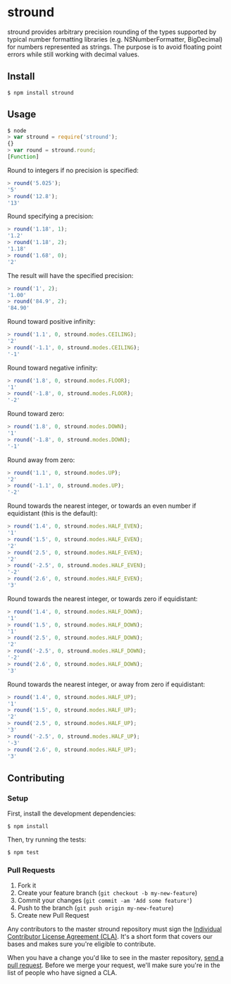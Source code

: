 # stround

stround provides arbitrary precision rounding of the types supported by typical
number formatting libraries (e.g. NSNumberFormatter, BigDecimal) for numbers
represented as strings. The purpose is to avoid floating point errors while
still working with decimal values.

## Install

```
$ npm install stround
```

## Usage

```js
$ node
> var stround = require('stround');
{}
> var round = stround.round;
[Function]
```

Round to integers if no precision is specified:

```js
> round('5.025');
'5'
> round('12.8');
'13'
```

Round specifying a precision:

```js
> round('1.18', 1);
'1.2'
> round('1.18', 2);
'1.18'
> round('1.68', 0);
'2'
```

The result will have the specified precision:

```js
> round('1', 2);
'1.00'
> round('84.9', 2);
'84.90'
```

Round toward positive infinity:

```js
> round('1.1', 0, stround.modes.CEILING);
'2'
> round('-1.1', 0, stround.modes.CEILING);
'-1'
```

Round toward negative infinity:

```js
> round('1.8', 0, stround.modes.FLOOR);
'1'
> round('-1.8', 0, stround.modes.FLOOR);
'-2'
```

Round toward zero:

```js
> round('1.8', 0, stround.modes.DOWN);
'1'
> round('-1.8', 0, stround.modes.DOWN);
'-1'
```

Round away from zero:

```js
> round('1.1', 0, stround.modes.UP);
'2'
> round('-1.1', 0, stround.modes.UP);
'-2'
```

Round towards the nearest integer, or towards an even number if equidistant
(this is the default):

```js
> round('1.4', 0, stround.modes.HALF_EVEN);
'1'
> round('1.5', 0, stround.modes.HALF_EVEN);
'2'
> round('2.5', 0, stround.modes.HALF_EVEN);
'2'
> round('-2.5', 0, stround.modes.HALF_EVEN);
'-2'
> round('2.6', 0, stround.modes.HALF_EVEN);
'3'
```

Round towards the nearest integer, or towards zero if equidistant:

```js
> round('1.4', 0, stround.modes.HALF_DOWN);
'1'
> round('1.5', 0, stround.modes.HALF_DOWN);
'1'
> round('2.5', 0, stround.modes.HALF_DOWN);
'2'
> round('-2.5', 0, stround.modes.HALF_DOWN);
'-2'
> round('2.6', 0, stround.modes.HALF_DOWN);
'3'
```

Round towards the nearest integer, or away from zero if equidistant:

```js
> round('1.4', 0, stround.modes.HALF_UP);
'1'
> round('1.5', 0, stround.modes.HALF_UP);
'2'
> round('2.5', 0, stround.modes.HALF_UP);
'3'
> round('-2.5', 0, stround.modes.HALF_UP);
'-3'
> round('2.6', 0, stround.modes.HALF_UP);
'3'
```

## Contributing

### Setup

First, install the development dependencies:

```
$ npm install
```

Then, try running the tests:

```
$ npm test
```

### Pull Requests

1. Fork it
2. Create your feature branch (`git checkout -b my-new-feature`)
3. Commit your changes (`git commit -am 'Add some feature'`)
4. Push to the branch (`git push origin my-new-feature`)
5. Create new Pull Request

Any contributors to the master stround repository must sign the [Individual
Contributor License Agreement (CLA)][cla].  It's a short form that covers our
bases and makes sure you're eligible to contribute.

[cla]: https://spreadsheets.google.com/spreadsheet/viewform?formkey=dDViT2xzUHAwRkI3X3k5Z0lQM091OGc6MQ&ndplr=1

When you have a change you'd like to see in the master repository, [send a pull
request](https://github.com/square/stround/pulls). Before we merge your request,
we'll make sure you're in the list of people who have signed a CLA.
